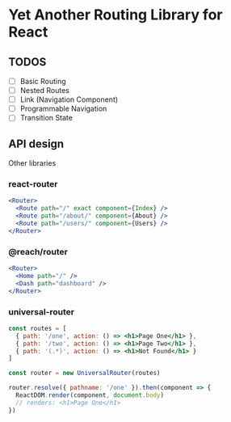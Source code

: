 # Yet Another Routing Library for React
## TODOS
- [ ] Basic Routing
- [ ] Nested Routes
- [ ] Link (Navigation Component)
- [ ] Programmable Navigation
- [ ] Transition State

## API design
Other libraries

### react-router
```jsx
<Router>
  <Route path="/" exact component={Index} />
  <Route path="/about/" component={About} />
  <Route path="/users/" component={Users} />
</Router>
```

### @reach/router
```jsx
<Router>
  <Home path="/" />
  <Dash path="dashboard" />
</Router>
```

### universal-router
```jsx
const routes = [
  { path: '/one', action: () => <h1>Page One</h1> },
  { path: '/two', action: () => <h1>Page Two</h1> },
  { path: '(.*)', action: () => <h1>Not Found</h1> }
]

const router = new UniversalRouter(routes)

router.resolve({ pathname: '/one' }).then(component => {
  ReactDOM.render(component, document.body)
  // renders: <h1>Page One</h1>
})
```